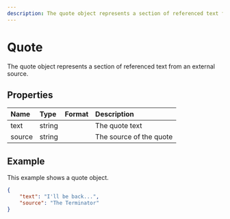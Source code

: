 ```yaml
---
description: The quote object represents a section of referenced text from an external source.
---
```

# Quote

The quote object represents a section of referenced text from an external source.

## Properties

| Name | Type | Format | Description |
| :------- | :--- | :----- | :---------- |
| text   | string |        | The quote text           |
| source | string |        | The source of the quote  |

## Example

This example shows a quote object.

```json
{
    "text": "I'll be back...",
    "source": "The Terminator"
}
```
